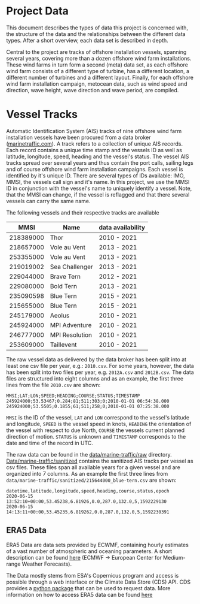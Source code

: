# Project Data

This document describes the types of data this project is concerned with, the structure of the data and the
relationships between the different data types. After a short overview, each data set is described in depth. 

Central to the project are tracks of offshore installation vessels, spanning several years, covering more than a
dozen offshore wind farm installations. These wind farms in turn form a second (meta) data set, as each offshore
wind farm consists of a different type of turbine, has a different location, a different number of turbines and 
a different layout. Finally, for each offshore wind farm installation campaign, metocean data, such as wind speed
and direction, wave height, wave direction and wave period, are compiled.

# Vessel Tracks
Automatic Identification System (AIS) tracks of nine offshore wind farm installation vessels have been procured
from a data broker ([marinetraffic.com](https://marinetraffic.com)). 
A track refers to a collection of unique AIS records. Each record contains a unique time stamp and the vessels 
ID as well as latitude, longitude, speed, heading and the vessel's status. 
The vessel AIS tracks spread over several years and thus contain the port calls, sailing legs and of course 
offshore wind farm installation campaigns. 
Each vessel is identified by it's unique ID. There are several types of IDs available: IMO, MMSI, the vessels 
call sign and it's name. In this project, we use the MMSI ID in conjunction with the vessel's name to uniquely identify a vessel. 
Note, that the MMSI can change, if the  vessel is reflagged and that there several vessels can carry the same name. 

The following vessels and their respective tracks are available

| MMSI      | Name           | data availability |
| --------- | -------------- | ----------------- |
| 218389000 | Thor           | 2010 - 2021       |
| 218657000 | Vole au Vent   | 2013 - 2021       |
| 253355000 | Vole au Vent   | 2013 - 2021       |
| 219019002 | Sea Challenger | 2013 - 2021       |
| 229044000 | Brave Tern     | 2012 - 2021       |
| 229080000 | Bold Tern      | 2013 - 2021       |
| 235090598 | Blue Tern      | 2015 - 2021       |
| 215655000 | Blue Tern      | 2015 - 2021       |
| 245179000 | Aeolus         | 2010 - 2021       |
| 245924000 | MPI Adventure  | 2010 - 2021       |
| 246777000 | MPI Resolution | 2010 - 2021       |
| 253609000 | Taillevent     | 2010 - 2021       |
 
The raw vessel data as delivered by the data broker has been split into at least one csv file per year, 
e.g.: `2010.csv`. For some years, however, the data has been split into two files per year, e.g. `2012A.csv` and `2012B.csv`. 
The data files are structured into eight columns and as an example, the first three lines from the file `2010.csv` are shown:

```
MMSI;LAT;LON;SPEED;HEADING;COURSE;STATUS;TIMESTAMP
245924000;53.53467;0.284;81;511;303;0;2010-01-01 06:54:38.000
245924000;53.5505;0.1855;61;511;258;0;2010-01-01 07:25:38.000
```

`MMSI` is the ID of the vessel, `LAT` and `LON` correspond to the vessel's latitude and longitude, 
`SPEED` is the vessel speed in knots, `HEADING` the orientation of the vessel with respect to due North,
`COURSE` the vessels current planned direction of motion. `STATUS` is unknown and `TIMESTAMP` corresponds to the
date and time of the record in UTC.

The raw data can be found in the [data/marine-traffic/raw](data/marine-traffic/raw) directory.
[Data/marine-traffic/sanitized](data/marine-traffic/sanitized) contains the sanitized AIS tracks per vessel as 
csv files. These files span all available years for a given vessel and are organized into 7 columns. As an 
example the first three lines from `data/marine-traffic/sanitized/215644000_blue-tern.csv` are shown:

```
datetime,latitude,longitude,speed,heading,course,status,epoch
2020-06-15 13:52:10+00:00,53.45238,6.81926,0.0,287.0,132.0,5,1592229130
2020-06-15 14:13:11+00:00,53.45235,6.819262,0.0,287.0,132.0,5,1592230391
```


## ERA5 Data

ERA5 Data are data sets provided by ECWMF, containing hourly estimates of a vast number of atmospheric and oceaning parameters. A short description can be found [here](https://confluence.ecmwf.int/display/CKB/The+family+of+ERA5+datasets) (ECMWF -> European Center for Medium-range Weather Forecasts). 

The Data mostly stems from ESA's Copernicus program and access is possible through a web interface or the Climate Data Store (CDS) API.
CDS provides a [python package](https://cds.climate.copernicus.eu/api-how-to) that can be used to request data. More information on how to access ERA5 data can be found [here](https://confluence.ecmwf.int/display/CKB/How+to+download+ERA5)


